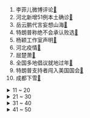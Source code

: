 1. 李菲儿微博评论[:link:](https://s.weibo.com/weibo?q=%23李菲儿微博评论%23&Refer=top)
2. 河北新增51例本土确诊[:link:](https://s.weibo.com/weibo?q=%23河北新增51例本土确诊%23&Refer=top)
3. 岳云鹏代言妄想山海[:link:](https://s.weibo.com/weibo?q=%23岳云鹏代言妄想山海%23&Refer=top)
4. 特朗普称绝不会承认败选[:link:](https://s.weibo.com/weibo?q=%23特朗普称绝不会承认败选%23&Refer=top)
5. 杨颖工作室声明[:link:](https://s.weibo.com/weibo?q=%23杨颖工作室声明%23&Refer=top)
6. 河北疫情[:link:](https://s.weibo.com/weibo?q=%23河北疫情%23&Refer=top)
7. 屈楚萧[:link:](https://s.weibo.com/weibo?q=%23屈楚萧%23&Refer=top)
8. 全国多地倡议就地过年[:link:](https://s.weibo.com/weibo?q=%23全国多地倡议就地过年%23&Refer=top)
9. 特朗普支持者闯入美国国会[:link:](https://s.weibo.com/weibo?q=%23特朗普支持者闯入美国国会%23&Refer=top)
10. 成都下雪[:link:](https://s.weibo.com/weibo?q=%23成都下雪%23&Refer=top)
<details>
<summary>11 ~ 20</summary>

11. 石家庄藁城区3名干部被问责[:link:](https://s.weibo.com/weibo?q=%23石家庄藁城区3名干部被问责%23&Refer=top)
12. 小盒鱼否认与焉栩嘉复合[:link:](https://s.weibo.com/weibo?q=%23小盒鱼否认与焉栩嘉复合%23&Refer=top)
13. 屈楚萧方回应[:link:](https://s.weibo.com/weibo?q=%23屈楚萧方回应%23&Refer=top)
14. 何旻哲承认简历造假[:link:](https://s.weibo.com/weibo?q=%23何旻哲承认简历造假%23&Refer=top)
15. 苹果笔记本有望为iPhone无线充电[:link:](https://s.weibo.com/weibo?q=%23苹果笔记本有望为iPhone无线充电%23&Refer=top)
16. 手机壳设计有多魔性[:link:](https://s.weibo.com/weibo?q=%23手机壳设计有多魔性%23&Refer=top)
17. 刘诗诗倪妮重庆解放碑对视[:link:](https://s.weibo.com/weibo?q=%23刘诗诗倪妮重庆解放碑对视%23&Refer=top)
18. 白宇花11块钱买了张自己的滑雪照[:link:](https://s.weibo.com/weibo?q=%23白宇花11块钱买了张自己的滑雪照%23&Refer=top)
19. 上海首位快递高级工程师[:link:](https://s.weibo.com/weibo?q=%23上海首位快递高级工程师%23&Refer=top)
20. 瑞幸多位高管联名要求罢免现任董事长[:link:](https://s.weibo.com/weibo?q=%23瑞幸多位高管联名要求罢免现任董事长%23&Refer=top)
</details>
<details>
<summary>21 ~ 30</summary>

21. 下雪[:link:](https://s.weibo.com/weibo?q=%23下雪%23&Refer=top)
22. 胡杏儿因怀孕拒绝浪姐2[:link:](https://s.weibo.com/weibo?q=%23胡杏儿因怀孕拒绝浪姐2%23&Refer=top)
23. 31省区市新增63例确诊[:link:](https://s.weibo.com/weibo?q=%2331省区市新增63例确诊%23&Refer=top)
24. 鲁班七号电玩小子[:link:](https://s.weibo.com/weibo?q=%23鲁班七号电玩小子%23&Refer=top)
25. 有翡怜蜃上线[:link:](https://s.weibo.com/weibo?q=%23有翡怜蜃上线%23&Refer=top)
26. 何同学 减少手机使用的方法[:link:](https://s.weibo.com/weibo?q=%23何同学%20减少手机使用的方法%23&Refer=top)
27. 许嵩方回应被抄袭[:link:](https://s.weibo.com/weibo?q=%23许嵩方回应被抄袭%23&Refer=top)
28. 华盛顿[:link:](https://s.weibo.com/weibo?q=%23华盛顿%23&Refer=top)
29. 武磊进球[:link:](https://s.weibo.com/weibo?q=%23武磊进球%23&Refer=top)
30. 中国构建全球首个星地量子通信网[:link:](https://s.weibo.com/weibo?q=%23中国构建全球首个星地量子通信网%23&Refer=top)
</details>
<details>
<summary>31 ~ 40</summary>

31. 想不通鲁迅迟到的原因[:link:](https://s.weibo.com/weibo?q=%23想不通鲁迅迟到的原因%23&Refer=top)
32. 王颖飞淘汰[:link:](https://s.weibo.com/weibo?q=%23王颖飞淘汰%23&Refer=top)
33. 希林娜依高嗑cp过于真实[:link:](https://s.weibo.com/weibo?q=%23希林娜依高嗑cp过于真实%23&Refer=top)
34. 养宠物后最不愿面对的事[:link:](https://s.weibo.com/weibo?q=%23养宠物后最不愿面对的事%23&Refer=top)
35. 美国国会紧急封锁[:link:](https://s.weibo.com/weibo?q=%23美国国会紧急封锁%23&Refer=top)
36. 今年冬天还会多冷[:link:](https://s.weibo.com/weibo?q=%23今年冬天还会多冷%23&Refer=top)
37. 张歆艺跟华晨宇比瘦[:link:](https://s.weibo.com/weibo?q=%23张歆艺跟华晨宇比瘦%23&Refer=top)
38. 亚瑟战令皮肤[:link:](https://s.weibo.com/weibo?q=%23亚瑟战令皮肤%23&Refer=top)
39. 王骁最佳代理人[:link:](https://s.weibo.com/weibo?q=%23王骁最佳代理人%23&Refer=top)
40. 3男子多次恶意逃票被限制乘车180天[:link:](https://s.weibo.com/weibo?q=%233男子多次恶意逃票被限制乘车180天%23&Refer=top)
</details>
<details>
<summary>41 ~ 50</summary>

41. 全球逾40个国家和地区现变异病毒[:link:](https://s.weibo.com/weibo?q=%23全球逾40个国家和地区现变异病毒%23&Refer=top)
42. 瑞幸郭谨一回应被罢免[:link:](https://s.weibo.com/weibo?q=%23瑞幸郭谨一回应被罢免%23&Refer=top)
43. 流浪的蛤蟆[:link:](https://s.weibo.com/weibo?q=%23流浪的蛤蟆%23&Refer=top)
44. 一句话描述北京有多冷[:link:](https://s.weibo.com/weibo?q=%23一句话描述北京有多冷%23&Refer=top)
45. 380多人遭遇影视投资诈骗[:link:](https://s.weibo.com/weibo?q=%23380多人遭遇影视投资诈骗%23&Refer=top)
46. 古天乐悼念李香琴[:link:](https://s.weibo.com/weibo?q=%23古天乐悼念李香琴%23&Refer=top)
47. 七英俊[:link:](https://s.weibo.com/weibo?q=%23七英俊%23&Refer=top)
48. 詹秋怡只对范丞丞的狗感兴趣[:link:](https://s.weibo.com/weibo?q=%23詹秋怡只对范丞丞的狗感兴趣%23&Refer=top)
49. 科技带来的温暖[:link:](https://s.weibo.com/weibo?q=%23科技带来的温暖%23&Refer=top)
50. 许嵩有何不可 罗聪简单的幸福[:link:](https://s.weibo.com/weibo?q=%23许嵩有何不可%20罗聪简单的幸福%23&Refer=top)
</details>